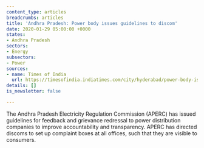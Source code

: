 ```yaml
---
content_type: articles
breadcrumbs: articles
title: 'Andhra Pradesh: Power body issues guidelines to discom'
date: 2020-01-29 05:00:00 +0000
states:
- Andhra Pradesh
sectors:
- Energy
subsectors:
- Power
sources:
- name: Times of India
  url: https://timesofindia.indiatimes.com/city/hyderabad/power-body-issues-guidelines-to-discoms/articleshow/73619703.cms
details: []
is_newsletter: false

---
```

The Andhra Pradesh Electricity Regulation Commission (APERC) has issued guidelines for feedback and grievance redressal to power distribution companies to improve accountability and transparency. APERC has directed discoms to set up complaint boxes at all offices, such that they are visible to consumers.

